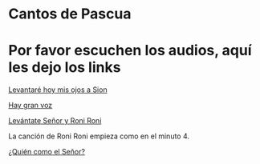# Cantos de Pascua

# Por favor escuchen los audios, aquí les dejo los links 

[Levantaré hoy mis ojos a Sion](https://www.youtube.com/watch?v=pYzZkKC3pCo&ab_channel=jmigueba)

[Hay gran voz](https://www.youtube.com/watch?v=wrsxO4Ek_BE&ab_channel=jmigueba)


[Levántate Señor y Roni Roni](https://www.youtube.com/watch?v=RRZ6Iaa6YL4&ab_channel=PabloEstrella)

La canción de Roni Roni empieza como en el minuto 4.

[¿Quién como el Señor?](https://link-url-here.org](https://www.youtube.com/watch?v=3CgJEKPAyt8&ab_channel=argenispirelayusti))
